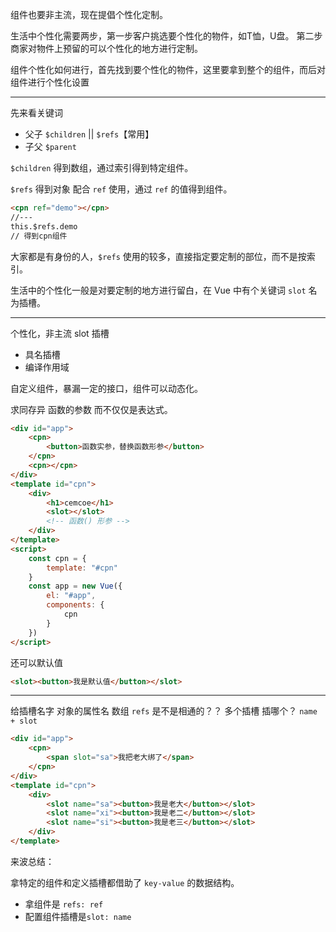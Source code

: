 组件也要非主流，现在提倡个性化定制。

生活中个性化需要两步，第一步客户挑选要个性化的物件，如T恤，U盘。
第二步商家对物件上预留的可以个性化的地方进行定制。

组件个性化如何进行，首先找到要个性化的物件，这里要拿到整个的组件，而后对组件进行个性化设置

---

先来看关键词
- 父子 `$children` || `$refs`【常用】
- 子父 `$parent`

`$children` 得到数组，通过索引得到特定组件。

`$refs` 得到对象 配合  `ref` 使用，通过 `ref` 的值得到组件。


```html
<cpn ref="demo"></cpn>
//---
this.$refs.demo
// 得到cpn组件
```

大家都是有身份的人，`$refs` 使用的较多，直接指定要定制的部位，而不是按索引。

生活中的个性化一般是对要定制的地方进行留白，在 Vue 中有个关键词 `slot` 名为插槽。

---
个性化，非主流
slot 插槽
- 具名插槽
- 编译作用域

自定义组件，暴漏一定的接口，组件可以动态化。

求同存异 函数的参数 而不仅仅是表达式。
```html
<div id="app">
    <cpn>
        <button>函数实参，替换函数形参</button>
    </cpn>
    <cpn></cpn>
</div>
<template id="cpn">
    <div>
        <h1>cemcoe</h1>
        <slot></slot>
        <!-- 函数() 形参 -->  
    </div>
</template>
<script>
    const cpn = {
        template: "#cpn"
    }
    const app = new Vue({
        el: "#app",
        components: {
            cpn
        }
    })
</script>
```

还可以默认值
```html
<slot><button>我是默认值</button></slot>
```


------
给插槽名字 对象的属性名 数组 `refs` 是不是相通的？？
多个插槽 插哪个？ `name + slot`
```html
<div id="app">
    <cpn>
        <span slot="sa">我把老大绑了</span>
    </cpn>
</div>
<template id="cpn">
    <div>
        <slot name="sa"><button>我是老大</button></slot>
        <slot name="xi"><button>我是老二</button></slot>
        <slot name="si"><button>我是老三</button></slot>
    </div>
</template>
```

来波总结：

拿特定的组件和定义插槽都借助了 `key-value` 的数据结构。
- 拿组件是 `refs: ref`
- 配置组件插槽是`slot: name`

